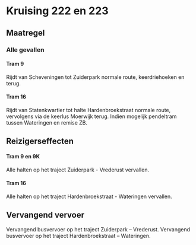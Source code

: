 # Kruising 222 en 223
## Maatregel
### Alle gevallen

#### Tram 9 
Rijdt van Scheveningen tot Zuiderpark normale route, keerdriehoeken en terug.

#### Tram 16
Rijdt van Statenkwartier tot halte Hardenbroekstraat normale route, vervolgens via de keerlus Moerwijk terug.
Indien mogelijk pendeltram tussen Wateringen en remise ZB. 

## Reizigerseffecten

#### Tram 9 en 9K
Alle halten op het traject Zuiderpark - Vrederust vervallen.

#### Tram 16
Alle halten op het traject Hardenbroekstraat - Wateringen vervallen.

## Vervangend vervoer
Vervangend busvervoer op het traject Zuiderpark – Vrederust.
Vervangend busvervoer op het traject Hardenbroekstraat – Wateringen.
